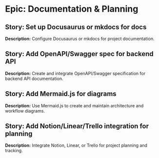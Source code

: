 # Epic: Documentation & Planning

## Story: Set up Docusaurus or mkdocs for docs

**Description:** Configure Docusaurus or mkdocs for project documentation.

## Story: Add OpenAPI/Swagger spec for backend API

**Description:** Create and integrate OpenAPI/Swagger specification for backend API documentation.

## Story: Add Mermaid.js for diagrams

**Description:** Use Mermaid.js to create and maintain architecture and workflow diagrams.

## Story: Add Notion/Linear/Trello integration for planning

**Description:** Integrate Notion, Linear, or Trello for project planning and tracking.

